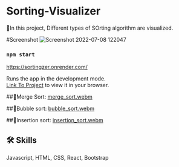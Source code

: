 # Sorting-Visualizer
🔖In this project, Different types of SOrting algorithm are visualized.

#Screenshot
![Screenshot 2022-07-08 122047](https://user-images.githubusercontent.com/76547947/177933945-986ab1ea-484a-4849-8a35-340e51dea3f1.png)

### `npm start`
 
https://sortingzer.onrender.com/
 
Runs the app in the development mode.\
 [Link To Project](https://sortingzer.onrender.com/) to view it in your browser.


##📌Merge Sort:
[merge_sort.webm](https://user-images.githubusercontent.com/76547947/176992686-256f2c3e-e9a2-4f5d-a942-7f9bac67b9e2.webm)

##📌Bubble sort:
[bubble_sort.webm](https://user-images.githubusercontent.com/76547947/177759104-04ac7b91-eb8b-40b8-81be-3e35466ce5b7.webm)

##📌Insertion sort:
[insertion_sort.webm](https://user-images.githubusercontent.com/76547947/177933619-91dc8955-58e3-4c95-b7ff-68ac38fe59a3.webm)

## 🛠 Skills
Javascript, HTML, CSS, React, Bootstrap





